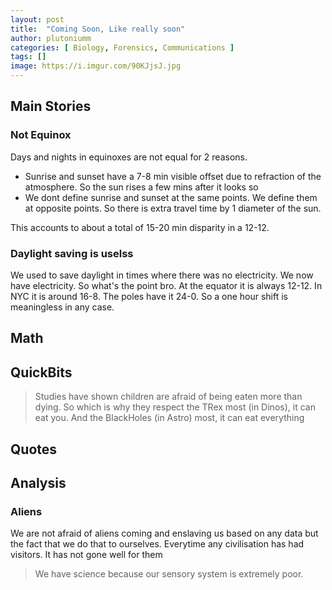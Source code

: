 ```yaml
---
layout: post
title:  "Coming Soon, Like really soon"
author: plutoniumm
categories: [ Biology, Forensics, Communications ]
tags: []
image: https://i.imgur.com/90KJjsJ.jpg
---
```


## Main Stories

### Not Equinox
Days and nights in equinoxes are not equal for 2 reasons.
- Sunrise and sunset have a 7-8 min visible offset due to refraction of the atmosphere. So the sun rises a few mins after it looks so
- We dont define sunrise and sunset at the same points. We define them at opposite points. So there is extra travel time by 1 diameter of the sun.

This accounts to about a total of 15-20 min disparity in a 12-12.

### Daylight saving is uselss
We used to save daylight in times where there was no electricity. We now have electricity. So what's the point bro. At the equator it is always 12-12. In NYC it is around 16-8. The poles have it 24-0. So a one hour shift is meaningless in any case.


## Math


## QuickBits
> Studies have shown children are afraid of being eaten more than dying. So which is why they respect the TRex most (in Dinos), it can eat you. And the BlackHoles (in Astro) most, it can eat everything


## Quotes


## Analysis

### Aliens
We are not afraid of aliens coming and enslaving us based on any data but the fact that we do that to ourselves. Everytime any civilisation has had visitors. It has not gone well for them

> We have science because our sensory system is extremely poor.